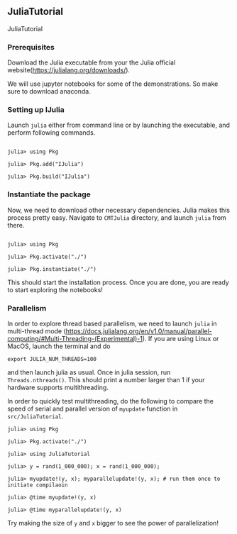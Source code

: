## JuliaTutorial

JuliaTutorial

### Prerequisites

Download the Julia executable from your the Julia official website(https://julialang.org/downloads/).

We will use jupyter notebooks for some of the demonstrations. So make sure to download anaconda.

### Setting up IJulia

Launch `julia` either from command line or by launching the executable, and perform following commands.

```julia-repl

julia> using Pkg

julia> Pkg.add("IJulia")

julia> Pkg.build("IJulia")
```

### Instantiate the package

Now, we need to download other necessary dependencies. Julia makes this process pretty easy. Navigate to `CMTJulia` directory, and launch `julia` from there.

```julia-repl

julia> using Pkg

julia> Pkg.activate("./")

julia> Pkg.instantiate("./")
```

This should start the installation process. Once you are done, you are ready to start exploring the notebooks!

### Parallelism

In order to explore thread based parallelism, we need to launch `julia` in multi-thread mode (https://docs.julialang.org/en/v1.0/manual/parallel-computing/#Multi-Threading-(Experimental)-1). If you are using Linux or MacOS, launch the terminal and do

`export JULIA_NUM_THREADS=100`

and then launch julia as usual. Once in julia session, run `Threads.nthreads()`. This should print a number larger than 1 if your hardware supports multithreading.

In order to quickly test multithreading, do the following to compare the speed of serial and parallel version of `myupdate` function in `src/JuliaTutorial`.

```julia-repl
julia> using Pkg

julia> Pkg.activate("./")

julia> using JuliaTutorial

julia> y = rand(1_000_000); x = rand(1_000_000);

julia> myupdate!(y, x); myparallelupdate!(y, x); # run them once to initiate compilaoin

julia> @time myupdate!(y, x)

julia> @time myparallelupdate!(y, x)
```

Try making the size of `y` and `x` bigger to see the power of parallelization!